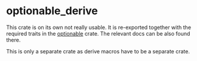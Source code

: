 # optionable_derive

This crate is on its own not really usable. It is re-exported together with the required
traits in the [optionable](https://crates.io/crates/optionable) crate. The relevant docs can be also found there.

This is only a separate crate as derive macros have to be a separate crate.